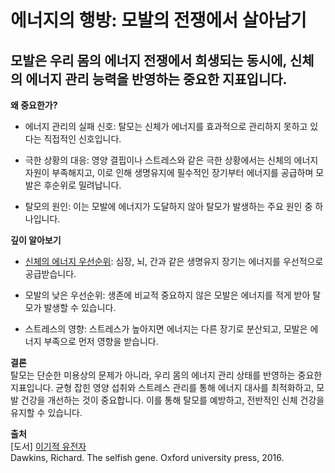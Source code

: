 # 에너지의 행방: 모발의 전쟁에서 살아남기

## 모발은 우리 몸의 에너지 전쟁에서 희생되는 동시에, 신체의 에너지 관리 능력을 반영하는 중요한 지표입니다.

**왜 중요한가?**     
 - 에너지 관리의 실패 신호: 탈모는 신체가 에너지를 효과적으로 관리하지 못하고 있다는 직접적인 신호입니다.  
 
 - 극한 상황의 대응: 영양 결핍이나 스트레스와 같은 극한 상황에서는 신체의 에너지 자원이 부족해지고, 이로 인해 생명유지에 필수적인 장기부터 에너지를 공급하며 모발은 후순위로 밀려납니다.  
 
 - 탈모의 원인: 이는 모발에 에너지가 도달하지 않아 탈모가 발생하는 주요 원인 중 하나입니다.  
  
**깊이 알아보기**  
 - [신체의 에너지 우선순위](/m03/m0305): 심장, 뇌, 간과 같은 생명유지 장기는 에너지를 우선적으로 공급받습니다.  
 
 - 모발의 낮은 우선순위: 생존에 비교적 중요하지 않은 모발은 에너지를 적게 받아 탈모가 발생할 수 있습니다.  
 
 - 스트레스의 영향: 스트레스가 높아지면 에너지는 다른 장기로 분산되고, 모발은 에너지 부족으로 먼저 영향을 받습니다.  
  
**결론**    
탈모는 단순한 미용상의 문제가 아니라, 우리 몸의 에너지 관리 상태를 반영하는 중요한 지표입니다. 균형 잡힌 영양 섭취와 스트레스 관리를 통해 에너지 대사를 최적화하고, 모발 건강을 개선하는 것이 중요합니다. 이를 통해 탈모를 예방하고, 전반적인 신체 건강을 유지할 수 있습니다.

**출처**   
[도서] [이기적 유전자](/m04/m0407/m040701)    
Dawkins, Richard. The selfish gene. Oxford university press, 2016.
<!--stackedit_data:
eyJoaXN0b3J5IjpbLTI4Mzc2MzMzMCwxNTE4NzA0OTU5XX0=
-->